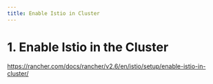 ```yaml
---
title: Enable Istio in Cluster
---
```


# 1. Enable Istio in the Cluster

https://rancher.com/docs/rancher/v2.6/en/istio/setup/enable-istio-in-cluster/